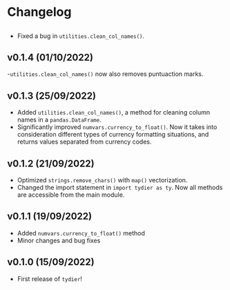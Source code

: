 # Changelog

## 

- Fixed a bug in `utilities.clean_col_names()`.

## v0.1.4 (01/10/2022)

-`utilities.clean_col_names()` now also removes puntuaction marks.

## v0.1.3 (25/09/2022)

- Added `utilities.clean_col_names()`, a method for cleaning column names in a `pandas.DataFrame`.
- Significantly improved `numvars.currency_to_float()`. Now it takes into consideration different types of currency formatting situations, and returns values separated from currency codes.

## v0.1.2 (21/09/2022)

- Optimized `strings.remove_chars()` with `map()` vectorization.
- Changed the import statement in `import tydier as ty`. Now all methods are accessible from the main module.

## v0.1.1 (19/09/2022)

- Added `numvars.currency_to_float()` method
- Minor changes and bug fixes

## v0.1.0 (15/09/2022)

- First release of `tydier`!